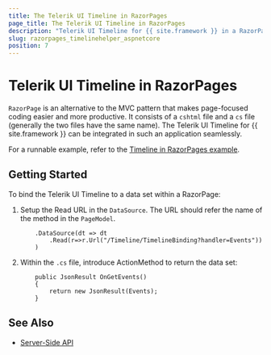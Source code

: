 ```yaml
---
title: The Telerik UI Timeline in RazorPages
page_title: The Telerik UI Timeline in RazorPages
description: "Telerik UI Timeline for {{ site.framework }} in a RazorPages application."
slug: razorpages_timelinehelper_aspnetcore
position: 7
---
```


# Telerik UI Timeline in RazorPages

`RazorPage` is an alternative to the MVC pattern that makes page-focused coding easier and more productive. It consists of a `cshtml` file and a `cs` file (generally the two files have the same name). The Telerik UI Timeline for {{ site.framework }} can be integrated in such an application seamlessly.

For a runnable example, refer to the [Timeline in RazorPages example](https://github.com/telerik/ui-for-aspnet-core-examples/tree/master/Telerik.Examples.RazorPages/Telerik.Examples.RazorPages/Pages/Timeline).

## Getting Started

To bind the Telerik UI Timeline to a data set  within a RazorPage:

1. Setup the Read URL in the `DataSource`. The URL should refer the name of the method in the `PageModel`.

    ```
        .DataSource(dt => dt
            .Read(r=>r.Url("/Timeline/TimelineBinding?handler=Events"))
        )
    ```

1. Within the `.cs` file, introduce ActionMethod to return the data set:

    ```
        public JsonResult OnGetEvents()
        {
            return new JsonResult(Events);
        }
    ```

## See Also

* [Server-Side API](/api/timeline)